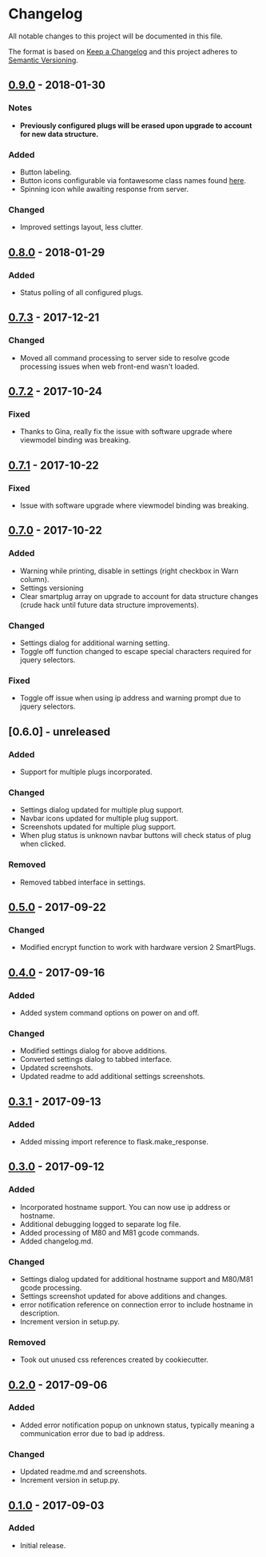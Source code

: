 # Changelog
All notable changes to this project will be documented in this file.

The format is based on [Keep a Changelog](http://keepachangelog.com/en/1.0.0/)
and this project adheres to [Semantic Versioning](http://semver.org/spec/v2.0.0.html).

## [0.9.0] - 2018-01-30
### Notes
- **Previously configured plugs will be erased upon upgrade to account for new data structure.**

### Added
- Button labeling.
- Button icons configurable via fontawesome class names found [here](http://fontawesome.io/3.2.1/cheatsheet/).
- Spinning icon while awaiting response from server.

### Changed
- Improved settings layout, less clutter.

## [0.8.0] - 2018-01-29
### Added
- Status polling of all configured plugs.

## [0.7.3] - 2017-12-21
### Changed
- Moved all command processing to server side to resolve gcode processing issues when web front-end wasn't loaded.

## [0.7.2] - 2017-10-24
### Fixed
- Thanks to Gina, really fix the issue with software upgrade where viewmodel binding was breaking.

## [0.7.1] - 2017-10-22
### Fixed
- Issue with software upgrade where viewmodel binding was breaking.

## [0.7.0] - 2017-10-22
### Added
- Warning while printing, disable in settings (right checkbox in Warn column).
- Settings versioning
- Clear smartplug array on upgrade to account for data structure changes (crude hack until future data structure improvements).

### Changed
- Settings dialog for additional warning setting.
- Toggle off function changed to escape special characters required for jquery selectors.

### Fixed
- Toggle off issue when using ip address and warning prompt due to jquery selectors.

## [0.6.0] - unreleased
### Added
- Support for multiple plugs incorporated.

### Changed
- Settings dialog updated for multiple plug support.
- Navbar icons updated for multiple plug support.
- Screenshots updated for multiple plug support.
- When plug status is unknown navbar buttons will check status of plug when clicked.

### Removed
- Removed tabbed interface in settings.

## [0.5.0] - 2017-09-22
### Changed
- Modified encrypt function to work with hardware version 2 SmartPlugs.

## [0.4.0] - 2017-09-16
### Added
- Added system command options on power on and off.

### Changed
- Modified settings dialog for above additions.
- Converted settings dialog to tabbed interface.
- Updated screenshots.
- Updated readme to add additional settings screenshots.

## [0.3.1] - 2017-09-13
### Added
- Added missing import reference to flask.make_response.

## [0.3.0] - 2017-09-12
### Added
- Incorporated hostname support.  You can now use ip address or hostname.
- Additional debugging logged to separate log file.
- Added processing of M80 and M81 gcode commands.
- Added changelog.md.

### Changed
- Settings dialog updated for additional hostname support and M80/M81 gcode processing.
- Settings screenshot updated for above additions and changes.
- error notification reference on connection error to include hostname in description.
- Increment version in setup.py.

### Removed
- Took out unused css references created by cookiecutter.

## [0.2.0] - 2017-09-06
### Added
- Added error notification popup on unknown status, typically meaning a communication error due to bad ip address.

### Changed
- Updated readme.md and screenshots.
- Increment version in setup.py.

## [0.1.0] - 2017-09-03
### Added
- Initial release.

[0.9.0]: https://github.com/jneilliii/OctoPrint-TPLinkSmartplug/tree/0.9.0
[0.8.0]: https://github.com/jneilliii/OctoPrint-TPLinkSmartplug/tree/0.8.0
[0.7.3]: https://github.com/jneilliii/OctoPrint-TPLinkSmartplug/tree/0.7.3
[0.7.2]: https://github.com/jneilliii/OctoPrint-TPLinkSmartplug/tree/0.7.2
[0.7.1]: https://github.com/jneilliii/OctoPrint-TPLinkSmartplug/tree/0.7.1
[0.7.0]: https://github.com/jneilliii/OctoPrint-TPLinkSmartplug/tree/0.7.0
[0.5.0]: https://github.com/jneilliii/OctoPrint-TPLinkSmartplug/tree/0.5.0
[0.4.0]: https://github.com/jneilliii/OctoPrint-TPLinkSmartplug/tree/0.4.0
[0.3.1]: https://github.com/jneilliii/OctoPrint-TPLinkSmartplug/tree/0.3.1
[0.3.0]: https://github.com/jneilliii/OctoPrint-TPLinkSmartplug/tree/0.3.0
[0.2.0]: https://github.com/jneilliii/OctoPrint-TPLinkSmartplug/tree/0.2.0
[0.1.0]: https://github.com/jneilliii/OctoPrint-TPLinkSmartplug/tree/0.1.0
